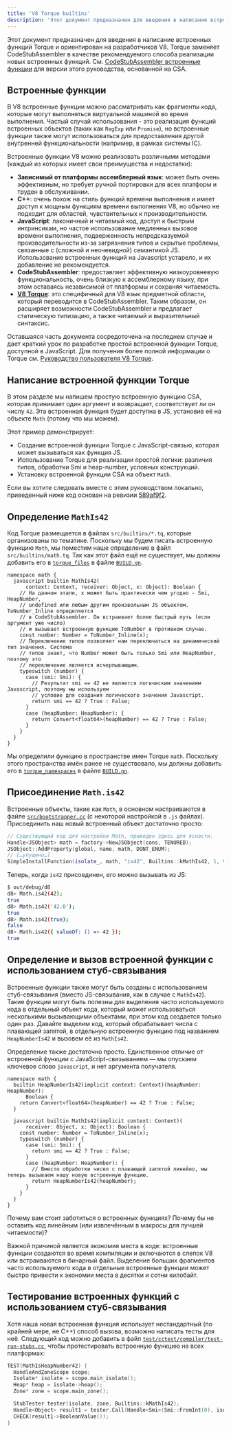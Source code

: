 ```yaml
---
title: 'V8 Torque builtins'
description: 'Этот документ предназначен для введения в написание встроенных функций Torque и ориентирован на разработчиков V8.'
---
```

Этот документ предназначен для введения в написание встроенных функций Torque и ориентирован на разработчиков V8. Torque заменяет CodeStubAssembler в качестве рекомендуемого способа реализации новых встроенных функций. См. [CodeStubAssembler встроенные функции](/docs/csa-builtins) для версии этого руководства, основанной на CSA.

## Встроенные функции

В V8 встроенные функции можно рассматривать как фрагменты кода, которые могут выполняться виртуальной машиной во время выполнения. Частый случай использования - это реализация функций встроенных объектов (таких как `RegExp` или `Promise`), но встроенные функции также могут использоваться для предоставления другой внутренней функциональности (например, в рамках системы IC).

Встроенные функции V8 можно реализовать различными методами (каждый из которых имеет свои преимущества и недостатки):

- **Зависимый от платформы ассемблерный язык**: может быть очень эффективным, но требует ручной портировки для всех платформ и труден в обслуживании.
- **C++**: очень похож на стиль функций времени выполнения и имеет доступ к мощным функциям времени выполнения V8, но обычно не подходит для областей, чувствительных к производительности.
- **JavaScript**: лаконичный и читаемый код, доступ к быстрым интринсикам, но частое использование медленных вызовов времени выполнения, подверженность непредсказуемой производительности из-за загрязнения типов и скрытые проблемы, связанные с (сложной и неочевидной) семантикой JS. Использование встроенных функций на Javascript устарело, и их добавление не рекомендуется.
- **CodeStubAssembler**: предоставляет эффективную низкоуровневую функциональность, очень близкую к ассемблерному языку, при этом оставаясь независимой от платформы и сохраняя читаемость.
- **[V8 Torque](/docs/torque)**: это специфичный для V8 язык предметной области, который переводится в CodeStubAssembler. Таким образом, он расширяет возможности CodeStubAssembler и предлагает статическую типизацию, а также читаемый и выразительный синтаксис.

Оставшаяся часть документа сосредоточена на последнем случае и дает краткий урок по разработке простой встроенной функции Torque, доступной в JavaScript. Для получения более полной информации о Torque см. [Руководство пользователя V8 Torque](/docs/torque).

## Написание встроенной функции Torque

В этом разделе мы напишем простую встроенную функцию CSA, которая принимает один аргумент и возвращает, соответствует ли он числу `42`. Эта встроенная функция будет доступна в JS, установив её на объекте `Math` (потому что мы можем).

Этот пример демонстрирует:

- Создание встроенной функции Torque с JavaScript-связью, которая может вызываться как функция JS.
- Использование Torque для реализации простой логики: различия типов, обработки Smi и heap-number, условных конструкций.
- Установку встроенной функции CSA на объект `Math`.

Если вы хотите следовать вместе с этим руководством локально, приведенный ниже код основан на ревизии [589af9f2](https://chromium.googlesource.com/v8/v8/+/589af9f257166f66774b4fb3008cd09f192c2614).

## Определение `MathIs42`

Код Torque размещается в файлах `src/builtins/*.tq`, которые организованы по тематике. Поскольку мы будем писать встроенную функцию `Math`, мы поместим наше определение в файл `src/builtins/math.tq`. Так как этот файл ещё не существует, мы должны добавить его в [`torque_files`](https://cs.chromium.org/chromium/src/v8/BUILD.gn?l=914&rcl=589af9f257166f66774b4fb3008cd09f192c2614) в файле [`BUILD.gn`](https://cs.chromium.org/chromium/src/v8/BUILD.gn).

```torque
namespace math {
  javascript builtin MathIs42(
      context: Context, receiver: Object, x: Object): Boolean {
    // На данном этапе, x может быть практически чем угодно - Smi, HeapNumber,
    // undefined или любым другим произвольным JS объектом. ToNumber_Inline определяется
    // в CodeStubAssembler. Он встраивает более быстрый путь (если аргумент уже число)
    // и вызывает встроенную функцию ToNumber в противном случае.
    const number: Number = ToNumber_Inline(x);
    // Переключение типов позволяет нам переключаться на динамический тип значения. Система
    // типов знает, что Number может быть только Smi или HeapNumber, поэтому это
    // переключение является исчерпывающим.
    typeswitch (number) {
      case (smi: Smi): {
        // Результат smi == 42 не является логическим значением Javascript, поэтому мы используем
        // условие для создания логического значения Javascript.
        return smi == 42 ? True : False;
      }
      case (heapNumber: HeapNumber): {
        return Convert<float64>(heapNumber) == 42 ? True : False;
      }
    }
  }
}
```

Мы определили функцию в пространстве имен Torque `math`. Поскольку этого пространства имён ранее не существовало, мы должны добавить его в [`torque_namespaces`](https://cs.chromium.org/chromium/src/v8/BUILD.gn?l=933&rcl=589af9f257166f66774b4fb3008cd09f192c2614) в файле [`BUILD.gn`](https://cs.chromium.org/chromium/src/v8/BUILD.gn).

## Присоединение `Math.is42`

Встроенные объекты, такие как `Math`, в основном настраиваются в файле [`src/bootstrapper.cc`](https://cs.chromium.org/chromium/src/v8/src/bootstrapper.cc?q=src/bootstrapper.cc+package:%5Echromium$&l=1) (с некоторой настройкой в `.js` файлах). Присоединить наш новый встроенный объект достаточно просто:

```cpp
// Существующий код для настройки Math, приведен здесь для ясности.
Handle<JSObject> math = factory->NewJSObject(cons, TENURED);
JSObject::AddProperty(global, name, math, DONT_ENUM);
// […упущено…]
SimpleInstallFunction(isolate_, math, "is42", Builtins::kMathIs42, 1, true);
```

Теперь, когда `is42` присоединен, его можно вызывать из JS:

```bash
$ out/debug/d8
d8> Math.is42(42);
true
d8> Math.is42('42.0');
true
d8> Math.is42(true);
false
d8> Math.is42({ valueOf: () => 42 });
true
```

## Определение и вызов встроенной функции с использованием стуб-связывания

Встроенные функции также могут быть созданы с использованием стуб-связывания (вместо JS-связывания, как в случае с `MathIs42`). Такие функции могут быть полезны для выделения часто используемого кода в отдельный объект кода, который может использоваться несколькими вызывающими объектами, при этом код создается только один раз. Давайте выделим код, который обрабатывает числа с плавающей запятой, в отдельную встроенную функцию под названием `HeapNumberIs42` и вызовем её из `MathIs42`.

Определение также достаточно просто. Единственное отличие от встроенной функции с JavaScript-связыванием — мы опускаем ключевое слово `javascript`, и нет аргумента получателя.

```torque
namespace math {
  builtin HeapNumberIs42(implicit context: Context)(heapNumber: HeapNumber):
      Boolean {
    return Convert<float64>(heapNumber) == 42 ? True : False;
  }

  javascript builtin MathIs42(implicit context: Context)(
      receiver: Object, x: Object): Boolean {
    const number: Number = ToNumber_Inline(x);
    typeswitch (number) {
      case (smi: Smi): {
        return smi == 42 ? True : False;
      }
      case (heapNumber: HeapNumber): {
        // Вместо обработки чисел с плавающей запятой линейно, мы теперь вызываем нашу новую встроенную функцию.
        return HeapNumberIs42(heapNumber);
      }
    }
  }
}
````

Почему вам стоит заботиться о встроенных функциях? Почему бы не оставить код линейным (или извлечённым в макросы для лучшей читаемости)?

Важной причиной является экономия места в коде: встроенные функции создаются во время компиляции и включаются в слепок V8 или встраиваются в бинарный файл. Выделение больших фрагментов часто используемого кода в отдельные встроенные функции может быстро привести к экономии места в десятки и сотни килобайт.

## Тестирование встроенных функций с использованием стуб-связывания

Хотя наша новая встроенная функция использует нестандартный (по крайней мере, не C++) способ вызова, возможно написать тесты для неё. Следующий код можно добавить в файл [`test/cctest/compiler/test-run-stubs.cc`](https://cs.chromium.org/chromium/src/v8/test/cctest/compiler/test-run-stubs.cc), чтобы протестировать встроенную функцию на всех платформах:

```cpp
TEST(MathIsHeapNumber42) {
  HandleAndZoneScope scope;
  Isolate* isolate = scope.main_isolate();
  Heap* heap = isolate->heap();
  Zone* zone = scope.main_zone();

  StubTester tester(isolate, zone, Builtins::kMathIs42);
  Handle<Object> result1 = tester.Call(Handle<Smi>(Smi::FromInt(0), isolate));
  CHECK(result1->BooleanValue());
}
```
